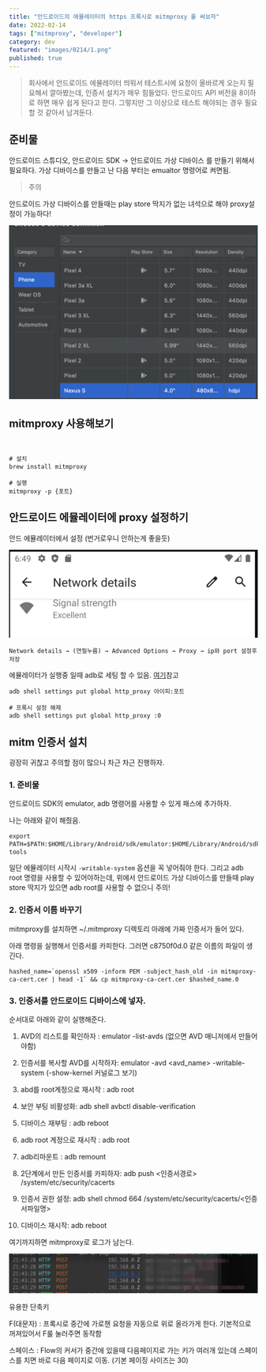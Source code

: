 ```yaml
---
title: "안드로이드의 에뮬레이터의 https 프록시로 mitmproxy 를 써보자"
date: 2022-02-14
tags: ["mitmproxy", "developer"]
category: dev
featured: "images/0214/1.png"
published: true
---
```



> 회사에서 안드로이드 에뮬레이터 띄워서 테스트시에 요청이 올바르게 오는지 필요해서 깔아봤는데, 인증서 설치가 매우 힘들었다. 안드로이드 API 버전을 8이하로 하면 매우 쉽게 된다고 한다. 그렇지만 그 이상으로 테스트 해야되는 경우 필요할 것 같아서 남겨둔다.

## 준비물

안드로이드 스튜디오, 안드로이드 SDK → 안드로이드 가상 디바이스 를 만들기 위해서 필요하다.
가상 디바이스를 만들고 난 다음 부터는 emualtor 명령어로 켜면됨.


> 주의

안드로이드 가상 디바이스를 만들때는 play store 딱지가 없는 녀석으로 해야 proxy설정이 가능하다!


![안드로이드가상디바이스 선택화면](images/0214/1.png)

## mitmproxy 사용해보기
​​

```
# 설치
brew install mitmproxy

# 실행
mitmproxy -p {포트}
```



## 안드로이드 에뮬레이터에 proxy 설정하기

안드 에뮬레이터에서 설정 (번거로우니 안하는게 좋을듯)

![안드로이드가상디바이스 선택화면](images/0214/2.png)

```
Network details → (연필누름) → Advanced Options → Proxy → ip와 port 설정후 저장
```

에뮬레이터가 실행중 일때 adb로 세팅 할 수 있음. [여기](https://compiler.tistory.com/29)참고

```
adb shell settings put global http_proxy 아이피:포트

# 프록시 설정 해제
adb shell settings put global http_proxy :0

```

## mitm 인증서 설치
굉장히 귀찮고 주의할 점이 많으니 차근 차근 진행하자.


### 1. 준비물

안드로이드 SDK의 emulator, adb 명령어를 사용할 수 있게 패스에 추가하자.

나는 아래와 같이 해줬음.

```
export PATH=$PATH:$HOME/Library/Android/sdk/emulator:$HOME/Library/Android/sdk/platform-tools
```

일단 에뮬레이터 시작시 `-writable-system` 옵션을 꼭 넣어줘야 한다. 그리고 adb root 명령을 사용할 수 있어야하는데, 위에서 안드로이드 가상 디바이스를 만들때 play store 딱지가 있으면 adb root를 사용할 수 없으니 주의!


### 2. 인증서 이름 바꾸기

mitmproxy를 설치하면 ~/.mitmproxy 디렉토리 아래에 가짜 인증서가 들어 있다.

아래 명령을 실행해서 인증서를 카피한다. 그러면 c8750f0d.0 같은 이름의 파일이 생긴다.

```
hashed_name=`openssl x509 -inform PEM -subject_hash_old -in mitmproxy-ca-cert.cer | head -1` && cp mitmproxy-ca-cert.cer $hashed_name.0
```

### 3. 인증서를 안드로이드 디바이스에 넣자.

순서대로 아래와 같이 실행해준다.

1. AVD의 리스트를 확인하자 : emulator -list-avds (없으면 AVD 매니저에서 만들어야함)

2. 인증서를 복사할 AVD를 시작하자: emulator -avd <avd_name> -writable-system (-show-kernel 커널로그 보기)

3. abd를 root계정으로 재시작 : adb root

4. 보안 부팅 비활성화: adb shell avbctl disable-verification

5. 디바이스 재부팅 : adb reboot

6. adb root 계정으로 재시작 : adb root

7. adb리마운트 : adb remount

8. 2단계에서 만든 인증서를 카피하자: adb push <인증서경로> /system/etc/security/cacerts

9. 인증서 권한 설정: adb shell chmod 664 /system/etc/security/cacerts/<인증서파일명>

10. 디바이스 재시작: adb reboot

여기까지하면 mitmproxy로 로그가 남는다.

![안드로이드가상디바이스 선택화면](images/0214/3.png)

유용한 단축키

F(대문자) : 프록시로 중간에 가로챈 요청을 자동으로 위로 올라가게 한다. 기본적으로 꺼져있어서 F룰 눌러주면 동작함

스페이스 : Flow의 커서가 중간에 있을때 다음페이지로 가는 키가 여러개 있는데 스페이스를 치면 바로 다음 페이지로 이동. (기본 페이징 사이즈는 30)
